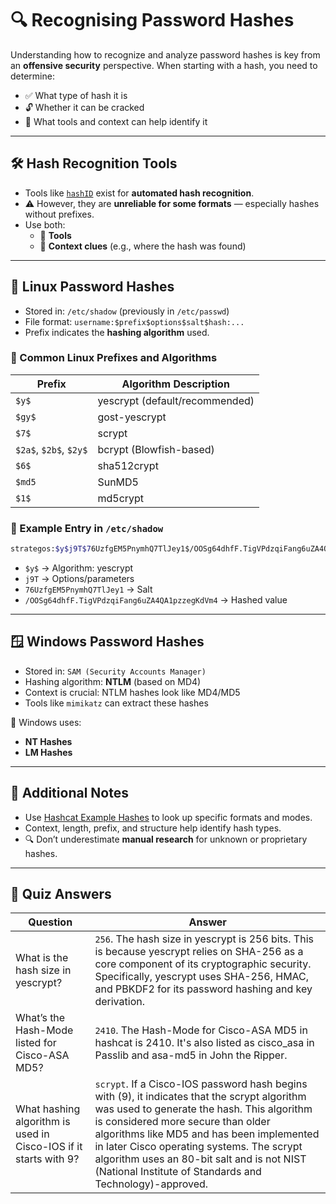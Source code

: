 # 🔍 Recognising Password Hashes

Understanding how to recognize and analyze password hashes is key from an **offensive security** perspective. When starting with a hash, you need to determine:

- ✅ What type of hash it is
- 🔓 Whether it can be cracked
- 🧠 What tools and context can help identify it

---

## 🛠️ Hash Recognition Tools

- Tools like [`hashID`](https://pypi.org/project/hashID/) exist for **automated hash recognition**.
- ⚠️ However, they are **unreliable for some formats** — especially hashes without prefixes.
- Use both:
  - 🔧 **Tools**
  - 🧠 **Context clues** (e.g., where the hash was found)

---

## 🐧 Linux Password Hashes

- Stored in: `/etc/shadow` (previously in `/etc/passwd`)
- File format: `username:$prefix$options$salt$hash:...`
- Prefix indicates the **hashing algorithm** used.

### 🔑 Common Linux Prefixes and Algorithms

| Prefix   | Algorithm Description |
|----------|------------------------|
| `$y$`    | yescrypt (default/recommended) |
| `$gy$`   | gost-yescrypt |
| `$7$`    | scrypt |
| `$2a$`, `$2b$`, `$2y$` | bcrypt (Blowfish-based) |
| `$6$`    | sha512crypt |
| `$md5`   | SunMD5 |
| `$1$`    | md5crypt |

### 📌 Example Entry in `/etc/shadow`

```bash
strategos:$y$j9T$76UzfgEM5PnymhQ7TlJey1$/OOSg64dhfF.TigVPdzqiFang6uZA4QA1pzzegKdVm4:...
```

- `$y$` → Algorithm: yescrypt
- `j9T` → Options/parameters
- `76UzfgEM5PnymhQ7TlJey1` → Salt
- `/OOSg64dhfF.TigVPdzqiFang6uZA4QA1pzzegKdVm4` → Hashed value

---

## 🪟 Windows Password Hashes

- Stored in: `SAM (Security Accounts Manager)`
- Hashing algorithm: **NTLM** (based on MD4)
- Context is crucial: NTLM hashes look like MD4/MD5
- Tools like `mimikatz` can extract these hashes

🔑 Windows uses:
- **NT Hashes**
- **LM Hashes**

---

## 🧠 Additional Notes

- Use [Hashcat Example Hashes](https://hashcat.net/wiki/doku.php?id=example_hashes) to look up specific formats and modes.
- Context, length, prefix, and structure help identify hash types.
- 🔍 Don’t underestimate **manual research** for unknown or proprietary hashes.

---

## 🧩 Quiz Answers

| Question                                                       | Answer    |
|----------------------------------------------------------------|-----------|
| What is the hash size in yescrypt?                             | `256`. The hash size in yescrypt is 256 bits. This is because yescrypt relies on SHA-256 as a core component of its cryptographic security. Specifically, yescrypt uses SHA-256, HMAC, and PBKDF2 for its password hashing and key derivation.     |
| What’s the Hash-Mode listed for Cisco-ASA MD5?                 | `2410`. The Hash-Mode for Cisco-ASA MD5 in hashcat is 2410. It's also listed as cisco_asa in Passlib and asa-md5 in John the Ripper.     |
| What hashing algorithm is used in Cisco-IOS if it starts with $9$? | `scrypt`. If a Cisco-IOS password hash begins with \(9\), it indicates that the scrypt algorithm was used to generate the hash. This algorithm is considered more secure than older algorithms like MD5 and has been implemented in later Cisco operating systems. The scrypt algorithm uses an 80-bit salt and is not NIST (National Institute of Standards and Technology)-approved.  |
